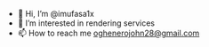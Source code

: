 - 👋 Hi, I’m @imufasa1x
- 👀 I’m interested in rendering services 
- 📫 How to reach me oghenerojohn28@gmail.com 

<!---
imufasa1x/imufasa1x is a ✨ special ✨ repository because its `README.md` (this file) appears on your GitHub profile.
You can click the Preview link to take a look at your changes.
--->
